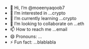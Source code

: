 - 👋 Hi, I’m @moeenyaqoob7
- 👀 I’m interested in ...crypto
- 🌱 I’m currently learning ...crypto
- 💞️ I’m looking to collaborate on ...eth
- 📫 How to reach me ...email
- 😄 Pronouns: ...
- ⚡ Fun fact: ...blablabla

<!---
moeenyaqoob7/moeenyaqoob7 is a ✨ special ✨ repository because its `README.md` (this file) appears on your GitHub profile.
You can click the Preview link to take a look at your changes.
--->
